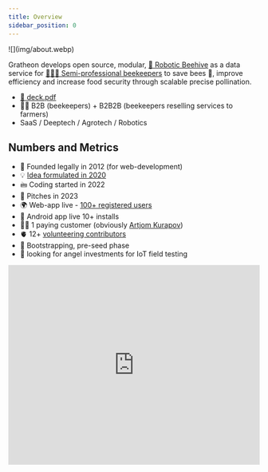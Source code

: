 ```yaml
---
title: Overview
sidebar_position: 0
---
```

<div style={{ height:150, overflow:"hidden", verticalAlign:"middle", marginBottom:10, borderRadius:5 }}><div style={{ marginTop: "-10%" }}>
![](img/about.webp)
</div></div>

Gratheon develops open source, modular, [🧿 Robotic Beehive](products/🧿%20Robotic%20Beehive/🧿%20Robotic%20Beehive.md) as a data service for [👨🏻‍🚀 Semi-professional beekeepers](products/clients/👨🏻‍🚀%20Semi-professional%20beekeepers.md) to save bees 🐝, improve efficiency and increase food security through scalable precise pollination.

- [📑 deck.pdf](deck.pdf)
- 💁🏻 B2B (beekeepers) + B2B2B (beekeepers reselling services to farmers)
- SaaS / Deeptech / Agrotech / Robotics

## Numbers and Metrics

- 🐣 Founded legally in 2012 (for web-development)
- 💡 [Idea formulated in 2020](https://www.youtube.com/watch?v=gM3AJEAhmXc)
- 🖮 Coding started in 2022
- 📢 Pitches in 2023
- 🌍 Web-app live - [100+ registered users](https://www.notion.so/KPIs-and-Business-metrics-a0707c4260194f36b7f86dfd28964edf?pvs=21)
- 📱 Android app live 10+ installs
- 🤲🏻 1 paying customer (obviously [Artjom Kurapov](company/Team/Artjom%20Kurapov.md))
- 🫀 12+ [volunteering contributors](❤️‍🔥%20Volunteers.md)
- 🚀 Bootstrapping, pre-seed phase
- 🪽 looking for angel investments for IoT field testing


<iframe width="100%" height="400" src="https://www.youtube.com/embed/lcJt2vBEJew" title="About Gratheon" frameborder="0" allow="accelerometer; autoplay; clipboard-write; encrypted-media; gyroscope; picture-in-picture; web-share" referrerpolicy="strict-origin-when-cross-origin" allowfullscreen></iframe>